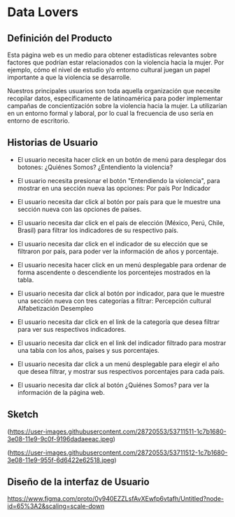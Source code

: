 # Data Lovers

## Definición del Producto

Esta página web es un medio para obtener estadísticas relevantes sobre factores que podrían estar relacionados con la violencia hacia la mujer.
Por ejemplo, cómo el nivel de estudio y/o entorno cultural juegan un papel importante a que la violencia se desarrolle.

Nuestros principales usuarios son toda aquella organización que necesite recopilar datos, específicamente de latinoamérica para poder implementar campañas de concientización sobre la violencia hacia la mujer.
La utilizarían en un entorno formal y laboral, por lo cual la frecuencia de uso sería en entorno de escritorio.

## Historias de Usuario
- El usuario necesita hacer click en un botón de menú para desplegar dos botones:
  ¿Quiénes Somos?
  ¿Entendiento la violencia?

- El usuario necesita presionar el botón "Entendiendo la violencia", para mostrar en una sección nueva las opciones:
  Por país
  Por Indicador

- El usuario necesita dar click al botón por país para que le muestre una sección nueva con las opciones de países.

- El usuario necesita dar click en el país de elección (México, Perú, Chile, Brasil) para filtrar los indicadores de su respectivo país.

- El usuario necesita dar click en el indicador de su elección que se filtraron por país, para poder ver la información de años y porcentaje.

- El usuario necesita hacer click en un menú desplegable para ordenar de forma ascendente o descendiente los porcentejes mostrados en la tabla.

- El usuario necesita dar click al botón por indicador, para que le muestre una sección nueva con tres categorías a filtrar:
  Percepción cultural
  Alfabetización
  Desempleo

- El usuario necesita dar click en el link de la categoría que desea filtrar para ver sus respectivos indicadores.

- El usuario necesita dar click en el link del indicador filtrado para mostrar una tabla con los años, países y sus porcentajes.

- El usuario necesita dar click a un menú desplegable para elegir el año que desea filtrar, y mostrar sus respectivos porcentajes para cada país.

- El usuario necesita dar click al botón ¿Quiénes Somos? para ver la información de la página web.


## Sketch
(https://user-images.githubusercontent.com/28720553/53711511-1c7b1680-3e08-11e9-9c0f-9196dadaeeac.jpeg)

(https://user-images.githubusercontent.com/28720553/53711512-1c7b1680-3e08-11e9-955f-6d6422e62518.jpeg)

## Diseño de la interfaz de Usuario
https://www.figma.com/proto/0y940EZZLsfAvXEwfp6vtafh/Untitled?node-id=65%3A2&scaling=scale-down
